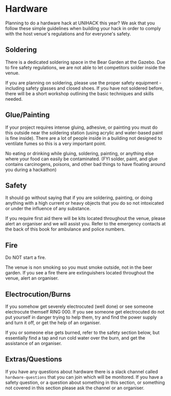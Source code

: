 # Hardware

Planning to do a hardware hack at UNIHACK this year? We ask that you follow these
simple guidelines when building your hack in order to comply with the host venue's
regulations and for everyone's safety.

## Soldering

There is a dedicated soldering space in the Bear Garden at the Gazebo. Due to fire
safety regulations, we are not able to let competitors solder inside the venue.

If you are planning on soldering, please use the proper safety equipment - including
safety glasses and closed shoes. If you have not soldered before, there will be a
short workshop outlining the basic techniques and skills needed.

## Glue/Painting
If your project requires intense gluing, adhesive, or painting you must do this
outside near the soldering station (using acrylic and water-based paint is fine inside). There are a lot of people inside in a building not designed to ventilate fumes so this is a very important point.

No eating or drinking while gluing, soldering, painting, or anything else where your food can easily be contaminated. (FYI solder, paint, and glue contains carcinogens, poisons, and other bad things to have floating around you during a hackathon)

## Safety
It should go without saying that if you are soldering, painting, or doing anything with a high current or heavy objects that you do so not intoxicated or under the influence of any substance.

If you require first aid there will be kits located throughout the venue, please alert an organiser and we will assist you. Refer to the emergency contacts at the back of this book for ambulance and police numbers.

## Fire
Do NOT start a fire.

The venue is non smoking so you must smoke outside, not in the beer garden. If you see a fire there are extinguishers located throughout the venue, alert an organiser.

## Electrocution/Burns

If you somehow get severely electrocuted (well done) or see someone electrocute themself RING 000. If you see someone get electrocuted do not put yourself in danger trying to help them, try and find the power supply and turn it off, or get the help of an organiser.

If you or someone else gets burned, refer to the safety section below, but essentially find a tap and run cold water over the burn, and get the assistance of an organiser.

## Extras/Questions

If you have any questions about hardware there is a slack channel called `hardware-questions` that you can join which will be monitored. If you have a safety question, or a question about something in this section, or something not covered in this section please ask the channel or an organiser.
